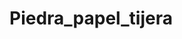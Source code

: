 # Piedra_papel_tijera
<!DOCTYPE html>
<html>
    <head>
        <meta charset="utf-8"/>
        <title> Piedra, papel o tijera </title>
        <script> 
            
            // 1 es piedra, 2 es papel y 3 es tijera 
            let jugador = 0
            let pc = Math.floor(Math.random() * (3 - 1 + 1) + 1)
            jugador = prompt("Elige: 1 para 🥌, 2 para 📄, 3 para ✂️")
            // alert("Elegiste " + jugador)
            if (jugador == 1) { 
                alert("Elegiste 🥌")
            } else if(jugador == 2) {
                alert("Elegiste 📄")
            } else if(jugador == 3){
                alert("Elegiste ✂️")
            } else {
                alert("PERDEDOR")
            }  

            if (pc == 1) {
                alert("Pc Eligió 🥌")
            } else if(pc == 2) {
                alert("Pc Eligió 📄")
            } else if(pc == 3){
                alert("PC Eligió ✂️")
            }  
            //COMBATE

            if (pc == jugador) {
                alert("ES UN EMPATE")
            }else if (jugador == 1 && pc == 3) {
                alert("ERES EL GANADOR")
            }else if (jugador == 2 && Pc == 1) {
                alert("ERES EL GANADOR")
            }else if (jugador == 3 && Pc == 2) {
                alert("ERES EL GANADOR")
            }else{
                alert("PC GANA")
            }
        </script>
    </head>
    <body>
        <h1>Piedra, papel o tijera</h1>
    </body>

</html>

